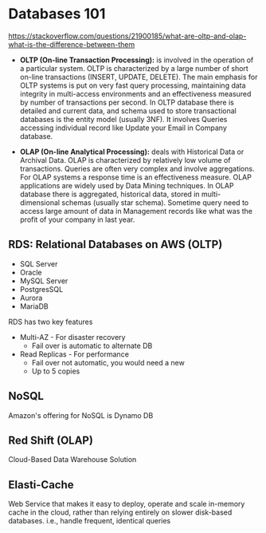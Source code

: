 # Databases 101

https://stackoverflow.com/questions/21900185/what-are-oltp-and-olap-what-is-the-difference-between-them

- **OLTP (On-line Transaction Processing):** is involved in the operation of a particular system. OLTP is characterized by a large number of short on-line transactions (INSERT, UPDATE, DELETE). The main emphasis for OLTP systems is put on very fast query processing, maintaining data integrity in multi-access environments and an effectiveness measured by number of transactions per second. In OLTP database there is detailed and current data, and schema used to store transactional databases is the entity model (usually 3NF). It involves Queries accessing individual record like Update your Email in Company database.

- **OLAP (On-line Analytical Processing):** deals with Historical Data or Archival Data. OLAP is characterized by relatively low volume of transactions. Queries are often very complex and involve aggregations. For OLAP systems a response time is an effectiveness measure. OLAP applications are widely used by Data Mining techniques. In OLAP database there is aggregated, historical data, stored in multi-dimensional schemas (usually star schema). Sometime query need to access large amount of data in Management records like what was the profit of your company in last year.

## RDS: Relational Databases on AWS (OLTP)

- SQL Server
- Oracle
- MySQL Server
- PostgresSQL
- Aurora
- MariaDB

RDS has two key features

- Multi-AZ - For disaster recovery
    - Fail over is automatic to alternate DB
- Read Replicas - For performance
    - Fail over not automatic, you would need a new 
    - Up to 5 copies

## NoSQL 

Amazon's offering for NoSQL is Dynamo DB

## Red Shift (OLAP) 

Cloud-Based Data Warehouse Solution

## Elasti-Cache

Web Service that makes it easy to deploy, operate and scale in-memory cache in the cloud, rather than relying entirely on slower disk-based databases.  i.e., handle frequent, identical queries



